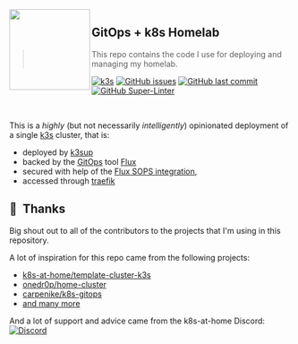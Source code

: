 <img src="https://camo.githubusercontent.com/5b298bf6b0596795602bd771c5bddbb963e83e0f/68747470733a2f2f692e696d6775722e636f6d2f7031527a586a512e706e67" align="left" width="144px" height="144px"/>

## GitOps + k8s Homelab
> This repo contains the code I use for deploying and managing my homelab.

[![k3s](https://img.shields.io/badge/k3s-v1.23.3-orange?style=flat-square)](https://k3s.io/)
[![GitHub issues](https://img.shields.io/github/issues/ankushg/home-cluster?style=flat-square)](https://github.com/ankushg/home-cluster/issues)
[![GitHub last commit](https://img.shields.io/github/last-commit/ankushg/home-cluster?color=purple&style=flat-square)](https://github.com/ankushg/home-cluster/commits/master)
[![GitHub Super-Linter](https://github.com/ankushg/home-cluster/workflows/Lint/badge.svg)](https://github.com/marketplace/actions/super-linter)

<br/>

This is a _highly_ (but not necessarily _intelligently_) opinionated deployment of a single [k3s](https://k3s.io/) cluster, that is:

- deployed by [k3sup](https://github.com/alexellis/k3sup)
- backed by the [GitOps](https://www.weave.works/blog/what-is-gitops-really) tool [Flux](https://toolkit.fluxcd.io/)
- secured with help of the [Flux SOPS integration](https://toolkit.fluxcd.io/guides/mozilla-sops/),
- accessed through [traefik](https://traefik.io)

## :bow:&nbsp; Thanks

Big shout out to all of the contributors to the projects that I'm using in this repository.

A lot of inspiration for this repo came from the following projects:

- [k8s-at-home/template-cluster-k3s](https://github.com/k8s-at-home/template-cluster-k3s)
- [onedr0p/home-cluster](https://github.com/onedr0p/home-cluster)
- [carpenike/k8s-gitops](https://github.com/carpenike/k8s-gitops)
- [and many more](https://github.com/k8s-at-home/awesome-home-kubernetes)

And a lot of support and advice came from the k8s-at-home Discord:
[![Discord](https://img.shields.io/badge/discord-chat-7289DA.svg?maxAge=60&style=flat-square)](https://discord.gg/Yv2gzFy)
